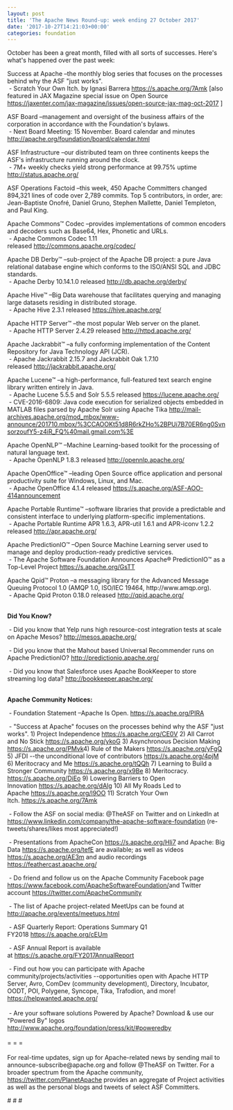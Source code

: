 ```yaml
---
layout: post
title: 'The Apache News Round-up: week ending 27 October 2017'
date: '2017-10-27T14:21:03+00:00'
categories: foundation
---
```

<div>October has been a great month, filled with all sorts of successes. Here's what's happened over the past week:</div> 
  <p>Success at Apache –the monthly blog series that focuses on the processes behind why the ASF &quot;just works&quot;.<br />&nbsp;- Scratch Your Own Itch. by Ignasi Barrera&nbsp;<a href="https://s.apache.org/7Amk">https://s.apache.org/7Amk</a>&nbsp;[also featured in JAX Magazine special issue on Open Source <a href="https://jaxenter.com/jax-magazine/issues/open-source-jax-mag-oct-2017">https://jaxenter.com/jax-magazine/issues/open-source-jax-mag-oct-2017</a> ]</p> 
  <p>ASF Board –management and oversight of the business affairs of the corporation in accordance with the Foundation's bylaws.<br />&nbsp;- Next Board Meeting: 15 November. Board calendar and minutes <a href="http://apache.org/foundation/board/calendar.html">http://apache.org/foundation/board/calendar.html</a></p> 
  <p>ASF Infrastructure –our distributed team on three continents keeps the ASF's infrastructure running around the clock.<br />&nbsp;- 7M+ weekly checks yield strong performance at 99.75% uptime <a href="http://status.apache.org/">http://status.apache.org/</a></p> 
  <p>ASF Operations Factoid&nbsp;–this week, 450 Apache Committers changed 894,321 lines of code over 2,789 commits. Top 5 contributors, in order, are: Jean-Baptiste Onofré, Daniel Gruno, Stephen Mallette, Daniel Templeton, and Paul King.</p> 
  <p>Apache Commons™ Codec –provides implementations of common encoders and decoders such as Base64, Hex, Phonetic and URLs.<br />&nbsp;-&nbsp;Apache Commons Codec 1.11 released&nbsp;<a href="http://commons.apache.org/codec/">http://commons.apache.org/codec/</a></p> 
  <p>Apache DB Derby™ –sub-project of the Apache DB project: a pure Java relational database engine which conforms to the ISO/ANSI SQL and JDBC standards.<br />&nbsp;- Apache Derby 10.14.1.0 released<span style="white-space: pre;"> <a href="http://db.apache.org/derby/">http://db.apache.org/derby/</a></span></p> 
  <p> </p> 
  <p>Apache Hive™ –Big Data warehouse that facilitates querying and managing large datasets residing in distributed storage.<br />&nbsp;- Apache Hive 2.3.1 released&nbsp;<a href="https://hive.apache.org/">https://hive.apache.org/</a></p> 
  <p>Apache HTTP Server™ –the most popular Web server on the planet.<br />&nbsp;- Apache HTTP Server 2.4.29 released&nbsp;<a href="http://httpd.apache.org/">http://httpd.apache.org/</a></p> 
  <p>Apache Jackrabbit™ –a fully conforming implementation of the Content Repository for Java Technology API (JCR).<br />&nbsp;-&nbsp;Apache Jackrabbit 2.15.7 and Jackrabbit Oak 1.7.10 released&nbsp;<a href="http://jackrabbit.apache.org/">http://jackrabbit.apache.org/</a></p> 
  <p>Apache Lucene™ –a high-performance, full-featured text search engine library written entirely in Java.<br />&nbsp;- Apache Lucene 5.5.5 and Solr 5.5.5 released&nbsp;<a href="https://lucene.apache.org/">https://lucene.apache.org/</a><br />&nbsp;- CVE-2016-6809: Java code execution for serialized objects embedded in MATLAB files parsed by Apache Solr using Apache Tika&nbsp;<a href="http://mail-archives.apache.org/mod_mbox/www-announce/201710.mbox/%3CCAOOKt51d8R6rkZHo%2BPUi7B70ER6ng0SvnsorzoufY5-z4iR_FQ%40mail.gmail.com%3E">http://mail-archives.apache.org/mod_mbox/www-announce/201710.mbox/%3CCAOOKt51d8R6rkZHo%2BPUi7B70ER6ng0SvnsorzoufY5-z4iR_FQ%40mail.gmail.com%3E</a></p> 
  <p>Apache OpenNLP™ –Machine Learning-based toolkit for the processing of natural language text.<br />&nbsp;-&nbsp;Apache OpenNLP 1.8.3 released&nbsp;<a href="http://opennlp.apache.org/">http://opennlp.apache.org/</a></p> 
  <p>Apache OpenOffice™ –leading Open Source office application and personal productivity suite for Windows, Linux, and Mac.<br />&nbsp;- Apache OpenOffice 4.1.4 released&nbsp;<a href="https://s.apache.org/ASF-AOO-414announcement">https://s.apache.org/ASF-AOO-414announcement</a></p> 
  <p>Apache Portable Runtime™ –software libraries that provide a predictable and consistent interface to underlying platform-specific implementations.<br />&nbsp;- Apache Portable Runtime APR 1.6.3, APR-util 1.6.1 and APR-iconv 1.2.2 released&nbsp;<a href="http://apr.apache.org/">http://apr.apache.org/</a></p> 
  <p>Apache PredictionIO™ –Open Source Machine Learning server used to manage and deploy production-ready predictive services.<br />&nbsp;- The Apache Software Foundation Announces Apache® PredictionIO™ as a Top-Level Project&nbsp;<a href="https://s.apache.org/GsTT">https://s.apache.org/GsTT</a></p> 
  <p>Apache Qpid™ Proton –a messaging library for the Advanced Message Queuing Protocol 1.0 (AMQP 1.0, ISO/IEC 19464, http://www.amqp.org).<br />&nbsp;- Apache Qpid Proton 0.18.0 released&nbsp;<a href="http://qpid.apache.org/">http://qpid.apache.org/</a><br /><br /></p> 
  <p><strong>Did You Know?</strong></p> 
  <div> 
    <p>&nbsp;- Did you know that Yelp runs high resource-cost integration tests at scale on Apache Mesos?&nbsp;<a href="http://mesos.apache.org/">http://mesos.apache.org/</a></p> 
    <p>&nbsp;- Did you know that the Mahout based Universal Recommender runs on Apache PredictionIO?&nbsp;<a href="http://predictionio.apache.org/">http://predictionio.apache.org/</a></p> 
    <p>&nbsp;- Did you know that Salesforce uses Apache BookKeeper to store streaming log data?&nbsp;<a href="http://bookkeeper.apache.org/">http://bookkeeper.apache.org/</a></p> 
  </div> 
  <div><strong><br />Apache Community Notices:</strong></div> 
  <p>&nbsp;- Foundation Statement –Apache Is Open. <a href="https://s.apache.org/PIRA">https://s.apache.org/PIRA</a></p> 
  <div> 
    <p>&nbsp;- &quot;Success at Apache&quot; focuses on the processes behind why the ASF &quot;just works&quot;. 1) Project Independence <a href="https://s.apache.org/CE0V">https://s.apache.org/CE0V</a> 2) All Carrot and No Stick <a href="https://s.apache.org/ykoG">https://s.apache.org/ykoG</a> 3) Asynchronous Decision Making <a href="https://s.apache.org/PMvk%20">https://s.apache.org/PMvk</a>4) Rule of the Makers <a href="https://s.apache.org/yFgQ">https://s.apache.org/yFgQ</a> 5) JFDI --the unconditional love of contributors <a href="https://s.apache.org/4pjM">https://s.apache.org/4pjM</a> 6) Meritocracy and Me <a href="https://s.apache.org/tQQh">https://s.apache.org/tQQh</a> 7) Learning to Build a Stronger Community <a href="https://s.apache.org/x9Be">https://s.apache.org/x9Be</a>&nbsp;8) Meritocracy. <a href="https://s.apache.org/DiEo">https://s.apache.org/DiEo</a>&nbsp;9) Lowering Barriers to Open Innovation&nbsp;<a href="https://s.apache.org/dAlg">https://s.apache.org/dAlg</a>&nbsp;10) All My Roads Led to Apache&nbsp;<a href="https://s.apache.org/l9OO">https://s.apache.org/l9OO</a>&nbsp;11) Scratch Your Own Itch.&nbsp;<a href="https://s.apache.org/7Amk">https://s.apache.org/7Amk</a> </p> 
  </div> 
  <div>&nbsp;- Follow the ASF on social media: @TheASF on Twitter and on LinkedIn at <a href="https://www.linkedin.com/company/the-apache-software-foundation">https://www.linkedin.com/company/the-apache-software-foundation</a> (re-tweets/shares/likes most appreciated!)</div> 
  <div> 
    <p>&nbsp;- Presentations from ApacheCon <a href="https://s.apache.org/Hli7">https://s.apache.org/Hli7</a> and Apache: Big Data <a href="https://s.apache.org/tefE">https://s.apache.org/tefE</a> are available; as well as videos <a href="https://s.apache.org/AE3m">https://s.apache.org/AE3m</a> and audio recordings <a href="https://feathercast.apache.org/">https://feathercast.apache.org/</a></p> 
    <p>&nbsp;- Do friend and follow us on the Apache Community Facebook page <a href="https://www.facebook.com/ApacheSoftwareFoundation/">https://www.facebook.com/ApacheSoftwareFoundation/</a>and Twitter account <a href="https://twitter.com/ApacheCommunity">https://twitter.com/ApacheCommunity</a><a href="https://feathercast.apache.org/"></a></p> 
  </div> 
  <div> 
    <p>&nbsp;- The list of Apache project-related MeetUps can be found at <a href="https://twitter.com/ApacheCommunity">http://apache.org/events/meetups.html</a></p> 
  </div> 
  <div> 
    <p>&nbsp;- ASF Quarterly Report: Operations Summary Q1 FY2018&nbsp;<a href="https://s.apache.org/cEUm">https://s.apache.org/cEUm</a></p> 
  </div> 
  <div> 
    <p>&nbsp;- ASF Annual Report is available at&nbsp;<a href="https://s.apache.org/FY2017AnnualReport">https://s.apache.org/FY2017AnnualReport</a></p> 
  </div> 
  <div>&nbsp;- Find out how you can participate with Apache community/projects/activities --opportunities open with Apache HTTP Server, Avro, ComDev (community development), Directory, Incubator, OODT, POI, Polygene, Syncope, Tika, Trafodion, and more! <a href="https://helpwanted.apache.org/">https://helpwanted.apache.org/</a></div> 
  <div><br /></div> 
  <div>&nbsp;- Are your software solutions Powered by Apache? Download &amp; use our &quot;Powered By&quot; logos <a href="http://www.apache.org/foundation/press/kit/#poweredby">http://www.apache.org/foundation/press/kit/#poweredby</a></div> 
  <div><br /></div> 
  <div>= = =</div> 
  <div><br /></div> 
  <div>For real-time updates, sign up for Apache-related news by sending mail to announce-subscribe@apache.org and follow @TheASF on Twitter. For a broader spectrum from the Apache community, <a href="https://twitter.com/PlanetApache">https://twitter.com/PlanetApache</a> provides an aggregate of Project activities as well as the personal blogs and tweets of select ASF Committers.</div> 
  <p># # #</p>
